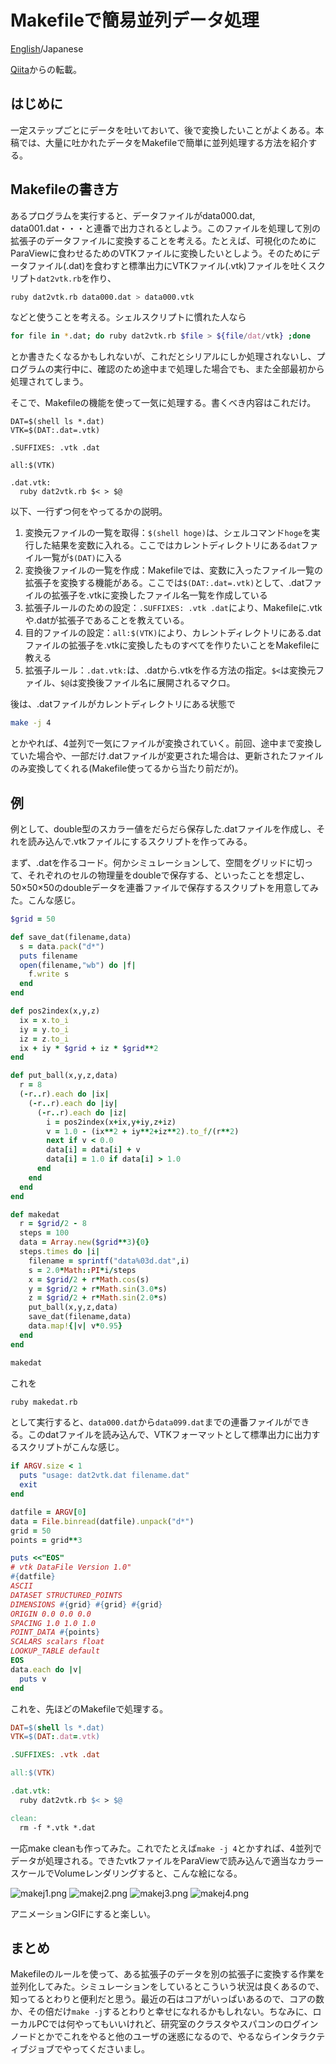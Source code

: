 # Makefileで簡易並列データ処理

[English](README.md)/Japanese

[Qiita](https://qiita.com/kaityo256/items/c147679157d9d3fe036e)からの転載。

## はじめに

一定ステップごとにデータを吐いておいて、後で変換したいことがよくある。本稿では、大量に吐かれたデータをMakefileで簡単に並列処理する方法を紹介する。

## Makefileの書き方

あるプログラムを実行すると、データファイルがdata000.dat, data001.dat・・・と連番で出力されるとしよう。このファイルを処理して別の拡張子のデータファイルに変換することを考える。たとえば、可視化のためにParaViewに食わせるためのVTKファイルに変換したいとしよう。そのためにデータファイル(.dat)を食わすと標準出力にVTKファイル(.vtk)ファイルを吐くスクリプト`dat2vtk.rb`を作り、

```sh
ruby dat2vtk.rb data000.dat > data000.vtk
```

などと使うことを考える。シェルスクリプトに慣れた人なら

```sh
for file in *.dat; do ruby dat2vtk.rb $file > ${file/dat/vtk} ;done
```

とか書きたくなるかもしれないが、これだとシリアルにしか処理されないし、プログラムの実行中に、確認のため途中まで処理した場合でも、また全部最初から処理されてしまう。

そこで、Makefileの機能を使って一気に処理する。書くべき内容はこれだけ。

```mf:makefile
DAT=$(shell ls *.dat)
VTK=$(DAT:.dat=.vtk)

.SUFFIXES: .vtk .dat

all:$(VTK)

.dat.vtk:
  ruby dat2vtk.rb $< > $@
```

以下、一行ずつ何をやってるかの説明。

1. 変換元ファイルの一覧を取得：`$(shell hoge)`は、シェルコマンド`hoge`を実行した結果を変数に入れる。ここではカレントディレクトリにある`dat`ファイル一覧が`$(DAT)`に入る
2. 変換後ファイルの一覧を作成：Makefileでは、変数に入ったファイル一覧の拡張子を変換する機能がある。ここでは`$(DAT:.dat=.vtk)`として、.datファイルの拡張子を.vtkに変換したファイル名一覧を作成している
3. 拡張子ルールのための設定：`.SUFFIXES: .vtk .dat`により、Makefileに.vtkや.datが拡張子であることを教えている。
4. 目的ファイルの設定：`all:$(VTK)`により、カレントディレクトリにある.datファイルの拡張子を.vtkに変換したものすべてを作りたいことをMakefileに教える
5. 拡張子ルール：`.dat.vtk:`は、.datから.vtkを作る方法の指定。`$<`は変換元ファイル、`$@`は変換後ファイル名に展開されるマクロ。

後は、.datファイルがカレントディレクトリにある状態で

```sh
make -j 4
```

とかやれば、4並列で一気にファイルが変換されていく。前回、途中まで変換していた場合や、一部だけ.datファイルが変更された場合は、更新されたファイルのみ変換してくれる(Makefile使ってるから当たり前だが)。

## 例

例として、double型のスカラー値をだらだら保存した.datファイルを作成し、それを読み込んで.vtkファイルにするスクリプトを作ってみる。

まず、.datを作るコード。何かシミュレーションして、空間をグリッドに切って、それぞれのセルの物理量をdoubleで保存する、といったことを想定し、50×50×50のdoubleデータを連番ファイルで保存するスクリプトを用意してみた。こんな感じ。

```rb
$grid = 50

def save_dat(filename,data)
  s = data.pack("d*")
  puts filename
  open(filename,"wb") do |f|
    f.write s
  end
end

def pos2index(x,y,z)
  ix = x.to_i
  iy = y.to_i
  iz = z.to_i
  ix + iy * $grid + iz * $grid**2
end

def put_ball(x,y,z,data)
  r = 8
  (-r..r).each do |ix|
    (-r..r).each do |iy|
      (-r..r).each do |iz|
        i = pos2index(x+ix,y+iy,z+iz)
        v = 1.0 - (ix**2 + iy**2+iz**2).to_f/(r**2)
        next if v < 0.0
        data[i] = data[i] + v
        data[i] = 1.0 if data[i] > 1.0
      end
    end
  end
end

def makedat
  r = $grid/2 - 8
  steps = 100
  data = Array.new($grid**3){0}
  steps.times do |i|
    filename = sprintf("data%03d.dat",i)
    s = 2.0*Math::PI*i/steps
    x = $grid/2 + r*Math.cos(s)
    y = $grid/2 + r*Math.sin(3.0*s)
    z = $grid/2 + r*Math.sin(2.0*s)
    put_ball(x,y,z,data)
    save_dat(filename,data)
    data.map!{|v| v*0.95}
  end
end

makedat
```

これを

```sh
ruby makedat.rb
```

として実行すると、`data000.dat`から`data099.dat`までの連番ファイルができる。このdatファイルを読み込んで、VTKフォーマットとして標準出力に出力するスクリプトがこんな感じ。

```rb
if ARGV.size < 1
  puts "usage: dat2vtk.dat filename.dat"
  exit
end

datfile = ARGV[0]
data = File.binread(datfile).unpack("d*")
grid = 50
points = grid**3

puts <<"EOS"
# vtk DataFile Version 1.0"
#{datfile}
ASCII
DATASET STRUCTURED_POINTS
DIMENSIONS #{grid} #{grid} #{grid}
ORIGIN 0.0 0.0 0.0
SPACING 1.0 1.0 1.0
POINT_DATA #{points}
SCALARS scalars float
LOOKUP_TABLE default
EOS
data.each do |v|
  puts v
end
```

これを、先ほどのMakefileで処理する。

```makefile
DAT=$(shell ls *.dat)
VTK=$(DAT:.dat=.vtk)

.SUFFIXES: .vtk .dat

all:$(VTK)

.dat.vtk:
  ruby dat2vtk.rb $< > $@

clean:
  rm -f *.vtk *.dat
```

一応make cleanも作ってみた。これでたとえば`make -j 4`とかすれば、4並列でデータが処理される。できたvtkファイルをParaViewで読み込んで適当なカラースケールでVolumeレンダリングすると、こんな絵になる。

![makej1.png](makej1.png)
![makej2.png](makej2.png)
![makej3.png](makej3.png)
![makej4.png](makej4.png)

アニメーションGIFにすると楽しい。

## まとめ

Makefileのルールを使って、ある拡張子のデータを別の拡張子に変換する作業を並列化してみた。シミュレーションをしているとこういう状況は良くあるので、知ってるとわりと便利だと思う。最近の石はコアがいっぱいあるので、コアの数か、その倍だけ`make -j`するとわりと幸せになれるかもしれない。ちなみに、ローカルPCでは何やってもいいけれど、研究室のクラスタやスパコンのログインノードとかでこれをやると他のユーザの迷惑になるので、やるならインタラクティブジョブでやってくださいまし。